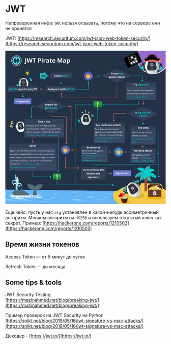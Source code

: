 # JWT

Непроверенная инфа: jwt нельзя отзывать, потому что на сервере они не хранятся

JWT: [https://research.securitum.com/jwt-json-web-token-security/](https://research.securitum.com/jwt-json-web-token-security/)

![](<../../../.gitbook/assets/изображение (15).png>)

Еще кейс: пусть у нас `alg` установлен в какой-нибудь ассиметричный алгоритм. Меняем алгоритм на `HS256` и используем открытый ключ как секрет. Пример: [https://hackerone.com/reports/1210502](https://hackerone.com/reports/1210502)

## Время жизни токенов

Access Token — от 5 минут до суток

Refresh Token — до месяца

## Some tips & tools

JWT Security Testing\
[https://mazinahmed.net/blog/breaking-jwt/](https://mazinahmed.net/blog/breaking-jwt/)

Пример проверок на JWT Security на Python\
[https://snikt.net/blog/2019/05/16/jwt-signature-vs-mac-attacks/](https://snikt.net/blog/2019/05/16/jwt-signature-vs-mac-attacks/)

Декодер - [https://jwt.io/](https://jwt.io/)
